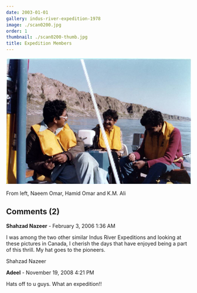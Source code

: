 ```yaml
---
date: 2003-01-01
gallery: indus-river-expedition-1978
image: ./scan0200.jpg
order: 1
thumbnail: ./scan0200-thumb.jpg
title: Expedition Members
---
```


![Expedition Members](./scan0200.jpg)

From left, Naeem Omar, Hamid Omar and K.M. Ali

<div id="comments">

## Comments (2)

<div id="comment">

**Shahzad Nazeer** - February  3, 2006  1:36 AM

I was among the two other similar Indus River Expeditions and looking at these pictures in Canada, I cherish the days that have enjoyed being a part of this thrill. My hat goes to the pioneers.

Shahzad Nazeer

</div>

<div id="comment">

**Adeel** - November 19, 2008  4:21 PM

Hats off to u guys. What an expedition!!

</div>

</div>